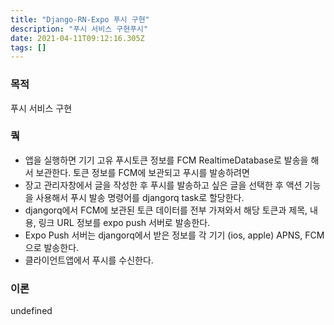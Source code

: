 ```yaml
---
title: "Django-RN-Expo 푸시 구현"
description: "푸시 서비스 구현푸시"
date: 2021-04-11T09:12:16.305Z
tags: []
---
```

### 목적
푸시 서비스 구현
### 쿽
- 앱을 실행하면 기기 고유 푸시토큰 정보를 FCM RealtimeDatabase로 발송을 해서 보관한다. 토큰 정보를 FCM에 보관되고 푸시를 발송하려면
- 장고 관리자창에서 글을 작성한 후 푸시를 발송하고 싶은 글을 선택한 후 액션 기능을 사용해서 푸시 발송 명령어를 djangorq task로 할당한다. 
- djangorq에서 FCM에 보관된 토큰 데이터를 전부 가져와서 해당 토큰과 제목, 내용, 링크 URL 정보를 expo push 서버로 발송한다. 
- Expo Push 서버는 djangorq에서 받은 정보를 각 기기 (ios, apple) APNS, FCM으로 발송한다.
- 클라이언트앱에서 푸시를 수신한다.

### 이론
undefined
